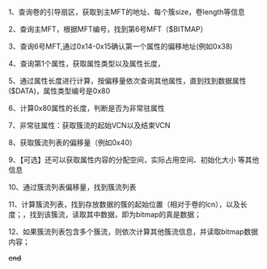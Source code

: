 1、查询卷的引导扇区，获取到主MFT的地址、每个簇size，卷length等信息

2、查询主MFT，根据MFT编号，找到第6号MFT（$BITMAP）

3、查询6号MFT,通过0x14-0x15确认第一个属性的偏移地址(例如0x38)

4、查询第1个属性，获取属性类型以及属性长度，

5、通过属性长度进行计算，按偏移量依次查询其他属性，直到找到数据属性($DATA)，属性类型编号是0x80

6、计算0x80属性的长度，判断是否为非常驻属性

7、非常驻属性：获取簇流的起始VCN以及结束VCN

8、获取簇流列表的偏移量（例如0x40）

9、【可选】还可以获取属性内容的分配空间，实际占用空间、初始化大小 等其他信息

10、通过簇流列表偏移量，找到簇流列表

11、计算簇流列表，找到存放数据的簇的起始位置（相对于卷的lcn），以及长度；，找到该簇流，读取其中数据，即为bitmap的真是数据；

12、如果簇流列表包含多个簇流，则依次计算其他簇流信息，并读取bitmap数据内容；

~~end~~